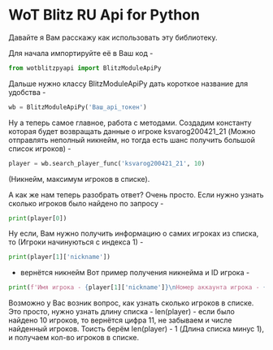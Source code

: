 # WoT Blitz RU Api for Python

Давайте я Вам расскажу как использовать эту библиотеку.

Для начала импортируйте её в Ваш код - 
```python
from wotblitzpyapi import BlitzModuleApiPy
```
Дальше нужно классу BlitzModuleApiPy дать короткое название для удобства - 
```python
wb = BlitzModuleApiPy('Ваш_api_токен')
```
Ну а теперь самое главное, работа с методами. Создадим константу которая будет возвращать данные о 
игроке ksvarog200421_21 (Можно отправлять неполный никнейм, но тогда есть шанс получить большой список 
игроков) -
```python
player = wb.search_player_func('ksvarog200421_21', 10)
```
(Никнейм, максимум игроков в списке).

А как же нам теперь разобрать ответ?
Очень просто. Если нужно узнать сколько игроков было найдено по запросу - 
```python
print(player[0])
```
Ну если, Вам нужно получить информацию о самих игроках из списка, то (Игроки начинуються с индекса 1) -
```python
print(player[1]['nickname'])
```
- вернётся никнейм
Вот пример получения никнейма и ID игрока -
```python
print(f'Имя игрока - {player[1]['nickname']}\nНомер аккаунта игрока - {player[1]['account_id']}')
```
Возможно у Вас возник вопрос, как узнать сколько игроков в списке. Это просто, нужно узнать длину списка - len(player) - если было 
найдено 10 игроков, то вернётся цифра 11, не забываем и числе найденный игроков. Тоисть берём len(player) - 1 (Длина списка минус 1), и получаем
кол-во игроков в списке.
